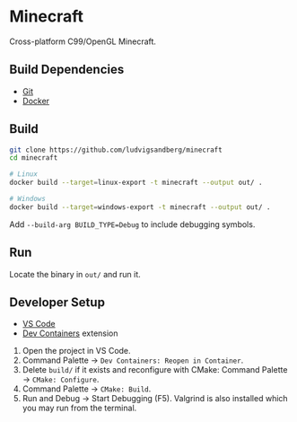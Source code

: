 # Minecraft
Cross-platform C99/OpenGL Minecraft.

## Build Dependencies
- [Git](https://git-scm.com/downloads)
- [Docker](https://www.docker.com)

## Build
```sh
git clone https://github.com/ludvigsandberg/minecraft
cd minecraft

# Linux
docker build --target=linux-export -t minecraft --output out/ .

# Windows
docker build --target=windows-export -t minecraft --output out/ .
```
Add `--build-arg BUILD_TYPE=Debug` to include debugging symbols.

## Run
Locate the binary in `out/` and run it.

## Developer Setup
- [VS Code](https://code.visualstudio.com)
- [Dev Containers](https://marketplace.visualstudio.com/items?itemName=ms-vscode-remote.remote-containers) extension

1. Open the project in VS Code.
2. Command Palette -> `Dev Containers: Reopen in Container`.
3. Delete `build/` if it exists and reconfigure with CMake: Command Palette -> `CMake: Configure`.
4. Command Palette -> `CMake: Build`.
5. Run and Debug -> Start Debugging (F5). Valgrind is also installed which you may run from the terminal.